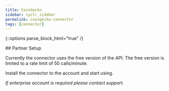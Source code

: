```yaml
---
title: CoinGecko
sidebar: cyclr_sidebar
permalink: coingecko-connector
tags: [connector]
---
```

{::options parse_block_html="true" /}
<section class="card">
## Partner Setup

Currently the connector uses the free version of the API. The free version is limited to a rate limit of 50 calls/minute.

Install the connector to the account and start using.

*If enterprise account is required please contact support.*



</section>
